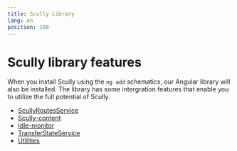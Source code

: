 ```yaml
---
title: Scully Library
lang: en
position: 100
---
```


# Scully library features

When you install Scully using the `ng add` schematics, our Angular library will also be installed.
The library has some intergration features that enable you to utilize the full potential of Scully.

- [ScullyRoutesService](/docs/Reference/ngLib/scully-routes-service)
- [Scully-content](/docs/Reference/ngLib/scully-content-component)
- [Idle-monitor](/docs/Reference/ngLib/idle-monitor-service)
- [TransferStateService](/docs/Reference/ngLib/transfer-state-service)
- [Utilities](/docs/Reference/ngLib/utility-methods)
